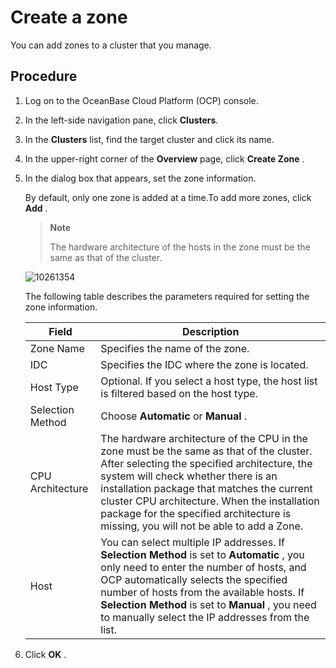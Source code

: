 # Create a zone

You can add zones to a cluster that you manage.

## Procedure

1. Log on to the OceanBase Cloud Platform (OCP) console.

2. In the left-side navigation pane, click **Clusters**.

3. In the **Clusters** list, find the target cluster and click its name.

4. In the upper-right corner of the **Overview** page, click **Create Zone** .

5. In the dialog box that appears, set the zone information.

   By default, only one zone is added at a time.To add more zones, click **Add** .

   > **Note**
   >
   > The hardware architecture of the hosts in the zone must be the same as that of the cluster.

   ![10261354](https://help-static-aliyun-doc.aliyuncs.com/assets/img/en-US/5225306461/p343347.png)

   The following table describes the parameters required for setting the zone information.

   |    **Field**     |                                                                                                                                                                    **Description**                                                                                                                                                                    |
   |------------------|-------------------------------------------------------------------------------------------------------------------------------------------------------------------------------------------------------------------------------------------------------------------------------------------------------------------------------------------------------|
   | Zone Name        | Specifies the name of the zone.       |
   | IDC              | Specifies the IDC where the zone is located.     |
   | Host Type        | Optional.  If you select a host type, the host list is filtered based on the host type.         |
   | Selection Method | Choose **Automatic** or **Manual** .      |
   | CPU Architecture | The hardware architecture of the CPU in the zone must be the same as that of the cluster. After selecting the specified architecture, the system will check whether there is an installation package that matches the current cluster CPU architecture. When the installation package for the specified architecture is missing, you will not be able to add a Zone.  |
   | Host             | You can select multiple IP addresses.  If **Selection Method** is set to **Automatic** , you only need to enter the number of hosts, and OCP automatically selects the specified number of hosts from the available hosts. If **Selection Method** is set to **Manual** , you need to manually select the IP addresses from the list. |

6. Click **OK** .
